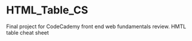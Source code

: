 # HTML_Table_CS
Final project for CodeCademy front end web fundamentals review.
HMTL table cheat sheet
